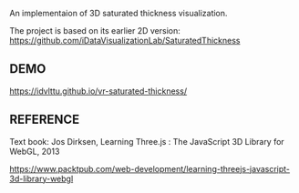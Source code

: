An implementaion of 3D saturated thickness visualization.

The project is based on its earlier 2D version:
https://github.com/iDataVisualizationLab/SaturatedThickness

## DEMO

https://idvlttu.github.io/vr-saturated-thickness/

## REFERENCE

Text book: Jos Dirksen, Learning Three.js : The JavaScript 3D Library for WebGL, 2013

https://www.packtpub.com/web-development/learning-threejs-javascript-3d-library-webgl

